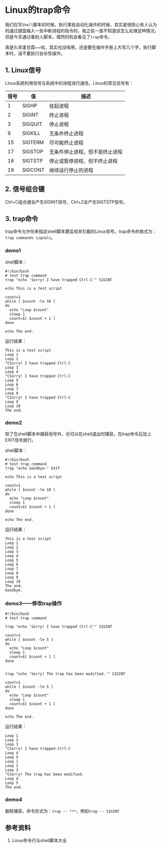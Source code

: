 # Linux的trap命令

我们在写`Shell`脚本的时候，执行某些自动化操作的时候，其实是很担心有人认为的通过键盘输入一些中断进程的指令的，我之前一直不知道该怎么处理这种情况，但是今天通过看别人脚本，偶然的机会看见了`trap`命令。

真是久旱逢甘霖~~哈，其实也没啥用，还是要在操作手册上大写几个字，执行脚本时，请不要执行自杀性操作。

## 1. Linux信号

Linux系统利用信号与系统中的进程进行通信。Linux的常见信号有：

| 信号 | 值      | 描述                           |
| ---- | ------- | ------------------------------ |
| 1    | SIGHP   | 挂起进程                       |
| 2    | SIGINT  | 终止进程                       |
| 3    | SIGQUIT | 停止进程                       |
| 9    | SIGKILL | 无条件终止进程                 |
| 15   | SIGTERM | 尽可能终止进程                 |
| 17   | SIGSTOP | 无条件停止进程，但不是终止进程 |
| 18   | SIGTSTP | 停止或暂停进程，但不终止进程   |
| 19   | SIGCONT | 继续运行停止的进程             |

## 2. 信号组合键

Ctrl+C组合键会产生SIGINT信号，Ctrl+Z会产生SIGTSTP信号。

## 3. trap命令

trap命令允许你来指定shell脚本要监视并拦截的Linux信号。trap命令的格式为：`trap commands signals`。

### demo1

shell脚本：

```
#!/bin/bash
# test trap command
trap "echo 'Sorry! I have trapped Ctrl-C'" SIGINT

echo This is a test script

count=1
while [ $count -le 10 ]
do
  echo "Loop $count"
  sleep 1
  count=$[ $count + 1 ]
done

echo The end.
```

运行结果：

```
This is a test script
Loop 1
Loop 2
^CSorry! I have trapped Ctrl-C
Loop 3
Loop 4
^CSorry! I have trapped Ctrl-C
Loop 5
Loop 6
Loop 7
Loop 8
^CSorry! I have trapped Ctrl-C
Loop 9
Loop 10
The end.
```

### demo2

除了在shell脚本中捕获信号外，也可以在shell退出时捕获，在trap命令后加上EXIT信号就行。

shell脚本：

```
#!/bin/bash
# test trap command
trap "echo Goodbye." EXIT

echo This is a test script

count=1
while [ $count -le 10 ]
do
  echo "Loop $count"
  sleep 1
  count=$[ $count + 1 ]
done

echo The end.
```

运行结果：

```
This is a test script
Loop 1
Loop 2
Loop 3
Loop 4
Loop 5
Loop 6
Loop 7
Loop 8
Loop 9
Loop 10
The end.
Goodbye.
```

### demo3——修改trap操作

```
#!/bin/bash
# test trap command

trap "echo 'Sorry! I have trapped Ctrl-C'" SIGINT

count=1
while [ $count -le 5 ]
do
  echo "Loop $count"
  sleep 1
  count=$[ $count + 1 ]
done


trap "echo 'Sorry! The trap has been modified.'" SIGINT

count=1
while [ $count -le 5 ]
do
  echo "Loop $count"
  sleep 1
  count=$[ $count + 1 ]
done

echo The end.
```

运行结果：

```
Loop 1
Loop 2
Loop 3
^CSorry! I have trapped Ctrl-C
Loop 4
Loop 5
Loop 1
Loop 2
Loop 3
^CSorry! The trap has been modified.
Loop 4
Loop 5
The end.
```

### demo4

删除捕获，命令形式为：`trap -- ***`，例如`trap -- SIGINT`

## 参考资料

1. Linux命令行与shell脚本大全

